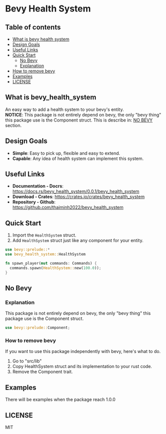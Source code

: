 # Bevy Health System

## __Table of contents__

- [What is bevy health system](#what-is-bevy_health_system)
- [Design Goals](#design-goals)
- [Useful Links](#useful-links)
- [Quick Start](#quick-start)
  - [No Bevy](#no-bevy)
  - [Explanation](#explanation)
- [How to remove bevy](#how-to-remove-bevy)
- [Examples](#examples)
- [LICENSE](#license)

## __What is bevy_health_system__

An easy way to add a health system to your bevy's entity. </br>
__NOTICE__: This package is not entirely depend on bevy, the only "bevy thing" this package use is the Component struct. This is describe in: [NO BEVY](#no-bevy) section.

## __Design Goals__

- __Simple__: Easy to pick up, flexible and easy to extend.
- __Capable__: Any idea of health system can implement this system.

## __Useful Links__

- __Documentation - Docrs__: <https://docs.rs/bevy_health_system/0.0.1/bevy_health_system>
- __Download - Crates__: <https://crates.io/crates/bevy_health_system>
- __Repository - Github__: <https://github.com/thaiminh2022/bevy_health_system>

## __Quick Start__

1. Import the `HealthSystem` struct.
2. Add `HealthSystem` struct just like any component for your entity.

```rust
use bevy::prelude::*
use bevy_health_system::HealthSystem

fn spawn_player(mut commands: Commands) {
  commands.spawn(HealthSystem::new(100.0));
}
```

## __No Bevy__

### Explanation

This package is not entirely depend on bevy, the only "bevy thing" this package use is the Component struct.

```rust
use bevy::prelude::Component;
```

### How to remove bevy

If you want to use this package independently with bevy, here's what to do.

1. Go to "src/lib"
2. Copy HealthSystem struct and its implementation to your rust code.
3. Remove the Component trait.

## __Examples__

There will be examples when the package reach 1.0.0

## __LICENSE__

MIT

